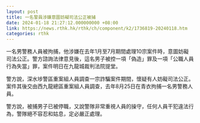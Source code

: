 ```yaml
---
layout: post
title: 一名警員涉嫌意圖妨礙司法公正被捕
date: 2024-01-18 21:27:12.000000000 +08:00
link: https://news.rthk.hk/rthk/ch/component/k2/1736819-20240118.htm
categories: rthk
---
```


一名男警務人員被拘捕，他涉嫌在去年1月至7月期間處理10宗案件時，意圖妨礙司法公正。警方諮詢法律意見後，這名男子被控一項「偽造」罪及一項「公職人員行為失當」罪，案件明日在九龍城裁判法院提堂。

警方說，深水埗警區重案組人員調查一宗詐騙案件期間，懷疑有人妨礙司法公正。案件其後交由西九龍總區重案組人員調查，去年8月25日在青衣拘捕一名男警務人員。

警方說，被捕男子已被停職，又說警隊非常重視人員的操守，任何人員干犯違法行為，警隊絕不容忍和姑息，定必嚴正處理。
